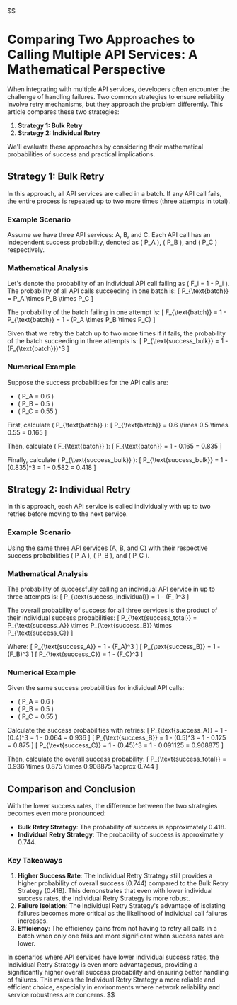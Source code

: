 $$
# Comparing Two Approaches to Calling Multiple API Services: A Mathematical Perspective

When integrating with multiple API services, developers often encounter the challenge of handling failures. Two common strategies to ensure reliability involve retry mechanisms, but they approach the problem differently. This article compares these two strategies:

1. **Strategy 1: Bulk Retry**
2. **Strategy 2: Individual Retry**

We'll evaluate these approaches by considering their mathematical probabilities of success and practical implications.

## Strategy 1: Bulk Retry

In this approach, all API services are called in a batch. If any API call fails, the entire process is repeated up to two more times (three attempts in total).

### Example Scenario

Assume we have three API services: A, B, and C. Each API call has an independent success probability, denoted as \( P_A \), \( P_B \), and \( P_C \) respectively.

### Mathematical Analysis

Let's denote the probability of an individual API call failing as \( F_i = 1 - P_i \). The probability of all API calls succeeding in one batch is:
\[ P_{\text{batch}} = P_A \times P_B \times P_C \]

The probability of the batch failing in one attempt is:
\[ F_{\text{batch}} = 1 - P_{\text{batch}} = 1 - (P_A \times P_B \times P_C) \]

Given that we retry the batch up to two more times if it fails, the probability of the batch succeeding in three attempts is:
\[ P_{\text{success\_bulk}} = 1 - (F_{\text{batch}})^3 \]

### Numerical Example

Suppose the success probabilities for the API calls are:
- \( P_A = 0.6 \)
- \( P_B = 0.5 \)
- \( P_C = 0.55 \)

First, calculate \( P_{\text{batch}} \):
\[ P_{\text{batch}} = 0.6 \times 0.5 \times 0.55 = 0.165 \]

Then, calculate \( F_{\text{batch}} \):
\[ F_{\text{batch}} = 1 - 0.165 = 0.835 \]

Finally, calculate \( P_{\text{success\_bulk}} \):
\[ P_{\text{success\_bulk}} = 1 - (0.835)^3 = 1 - 0.582 = 0.418 \]

## Strategy 2: Individual Retry

In this approach, each API service is called individually with up to two retries before moving to the next service.

### Example Scenario

Using the same three API services (A, B, and C) with their respective success probabilities \( P_A \), \( P_B \), and \( P_C \).

### Mathematical Analysis

The probability of successfully calling an individual API service in up to three attempts is:
\[ P_{\text{success\_individual}} = 1 - (F_i)^3 \]

The overall probability of success for all three services is the product of their individual success probabilities:
\[ P_{\text{success\_total}} = P_{\text{success\_A}} \times P_{\text{success\_B}} \times P_{\text{success\_C}} \]

Where:
\[ P_{\text{success\_A}} = 1 - (F_A)^3 \]
\[ P_{\text{success\_B}} = 1 - (F_B)^3 \]
\[ P_{\text{success\_C}} = 1 - (F_C)^3 \]

### Numerical Example

Given the same success probabilities for individual API calls:
- \( P_A = 0.6 \)
- \( P_B = 0.5 \)
- \( P_C = 0.55 \)

Calculate the success probabilities with retries:
\[ P_{\text{success\_A}} = 1 - (0.4)^3 = 1 - 0.064 = 0.936 \]
\[ P_{\text{success\_B}} = 1 - (0.5)^3 = 1 - 0.125 = 0.875 \]
\[ P_{\text{success\_C}} = 1 - (0.45)^3 = 1 - 0.091125 = 0.908875 \]

Then, calculate the overall success probability:
\[ P_{\text{success\_total}} = 0.936 \times 0.875 \times 0.908875 \approx 0.744 \]

## Comparison and Conclusion

With the lower success rates, the difference between the two strategies becomes even more pronounced:

- **Bulk Retry Strategy**: The probability of success is approximately 0.418.
- **Individual Retry Strategy**: The probability of success is approximately 0.744.

### Key Takeaways

1. **Higher Success Rate**: The Individual Retry Strategy still provides a higher probability of overall success (0.744) compared to the Bulk Retry Strategy (0.418). This demonstrates that even with lower individual success rates, the Individual Retry Strategy is more robust.
2. **Failure Isolation**: The Individual Retry Strategy's advantage of isolating failures becomes more critical as the likelihood of individual call failures increases.
3. **Efficiency**: The efficiency gains from not having to retry all calls in a batch when only one fails are more significant when success rates are lower.

In scenarios where API services have lower individual success rates, the Individual Retry Strategy is even more advantageous, providing a significantly higher overall success probability and ensuring better handling of failures. This makes the Individual Retry Strategy a more reliable and efficient choice, especially in environments where network reliability and service robustness are concerns.
$$
